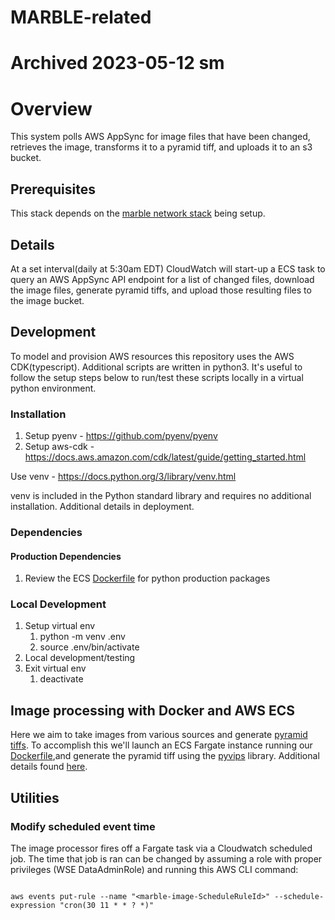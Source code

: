 # MARBLE-related
# Archived 2023-05-12 sm
# Overview

This system polls AWS AppSync for image files that have been changed, retrieves the image, transforms it to a pyramid tiff, and uploads it to an s3 bucket.

## Prerequisites

This stack depends on the [marble network stack](https://github.com/ndlib/marble-blueprints/blob/master/docs/shared-infrastructure.md) being setup.

## Details

At a set interval(daily at 5:30am EDT) CloudWatch will start-up a ECS task to query an AWS AppSync API endpoint for a list of changed files, download the image files, generate pyramid tiffs, and upload those resulting files to the image bucket.

## Development

To model and provision AWS resources this repository uses the AWS CDK(typescript). Additional scripts are written in python3. It's useful to follow the setup steps below to run/test these scripts locally in a virtual python environment.

### Installation

1. Setup pyenv - <https://github.com/pyenv/pyenv>
2. Setup aws-cdk - <https://docs.aws.amazon.com/cdk/latest/guide/getting_started.html>

Use venv - <https://docs.python.org/3/library/venv.html>

venv is included in the Python standard library and requires no additional installation. Additional details in deployment.

### Dependencies

#### Production Dependencies

1. Review the ECS [Dockerfile](Dockerfile) for python production packages

### Local Development

1. Setup virtual env
    1. python -m venv .env
    2. source .env/bin/activate
2. Local development/testing
3. Exit virtual env
    1. deactivate

## Image processing with Docker and AWS ECS

Here we aim to take images from various sources and generate [pyramid tiffs](https://iipimage.sourceforge.io/documentation/images/). To accomplish this we'll launch an ECS Fargate instance running our [Dockerfile](Dockerfile),and generate the pyramid tiff using the [pyvips](https://pypi.org/project/pyvips/) library. Additional details found [here](DOCKER.md).

## Utilities

### Modify scheduled event time

The image processor fires off a Fargate task via a Cloudwatch scheduled job. The time that job is ran can be changed by assuming a role with proper privileges (WSE DataAdminRole) and running this AWS CLI command:

```shell

aws events put-rule --name "<marble-image-ScheduleRuleId>" --schedule-expression "cron(30 11 * * ? *)"

```
